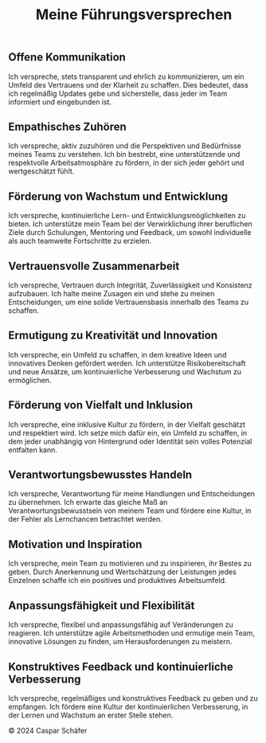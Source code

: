 </head>
<body>
    <header>
        <div class="container">
            <h1>Meine Führungsversprechen</h1>
        </div>
    </header>
    <div class="container main-content">
        <h2>Offene Kommunikation</h2>
        <p>Ich verspreche, stets transparent und ehrlich zu kommunizieren, um ein Umfeld des Vertrauens und der Klarheit zu schaffen. Dies bedeutet, dass ich regelmäßig Updates gebe und sicherstelle, dass jeder im Team informiert und eingebunden ist.</p>
        <h2>Empathisches Zuhören</h2>
        <p>Ich verspreche, aktiv zuzuhören und die Perspektiven und Bedürfnisse meines Teams zu verstehen. Ich bin bestrebt, eine unterstützende und respektvolle Arbeitsatmosphäre zu fördern, in der sich jeder gehört und wertgeschätzt fühlt.</p>
        <h2>Förderung von Wachstum und Entwicklung</h2>
        <p>Ich verspreche, kontinuierliche Lern- und Entwicklungsmöglichkeiten zu bieten. Ich unterstütze mein Team bei der Verwirklichung ihrer beruflichen Ziele durch Schulungen, Mentoring und Feedback, um sowohl individuelle als auch teamweite Fortschritte zu erzielen.</p>
        <h2>Vertrauensvolle Zusammenarbeit</h2>
        <p>Ich verspreche, Vertrauen durch Integrität, Zuverlässigkeit und Konsistenz aufzubauen. Ich halte meine Zusagen ein und stehe zu meinen Entscheidungen, um eine solide Vertrauensbasis innerhalb des Teams zu schaffen.</p>
        <h2>Ermutigung zu Kreativität und Innovation</h2>
        <p>Ich verspreche, ein Umfeld zu schaffen, in dem kreative Ideen und innovatives Denken gefördert werden. Ich unterstütze Risikobereitschaft und neue Ansätze, um kontinuierliche Verbesserung und Wachstum zu ermöglichen.</p>
        <h2>Förderung von Vielfalt und Inklusion</h2>
        <p>Ich verspreche, eine inklusive Kultur zu fördern, in der Vielfalt geschätzt und respektiert wird. Ich setze mich dafür ein, ein Umfeld zu schaffen, in dem jeder unabhängig von Hintergrund oder Identität sein volles Potenzial entfalten kann.</p>
        <h2>Verantwortungsbewusstes Handeln</h2>
        <p>Ich verspreche, Verantwortung für meine Handlungen und Entscheidungen zu übernehmen. Ich erwarte das gleiche Maß an Verantwortungsbewusstsein von meinem Team und fördere eine Kultur, in der Fehler als Lernchancen betrachtet werden.</p>
        <h2>Motivation und Inspiration</h2>
        <p>Ich verspreche, mein Team zu motivieren und zu inspirieren, ihr Bestes zu geben. Durch Anerkennung und Wertschätzung der Leistungen jedes Einzelnen schaffe ich ein positives und produktives Arbeitsumfeld.</p>
        <h2>Anpassungsfähigkeit und Flexibilität</h2>
        <p>Ich verspreche, flexibel und anpassungsfähig auf Veränderungen zu reagieren. Ich unterstütze agile Arbeitsmethoden und ermutige mein Team, innovative Lösungen zu finden, um Herausforderungen zu meistern.</p>
        <h2>Konstruktives Feedback und kontinuierliche Verbesserung</h2>
        <p>Ich verspreche, regelmäßiges und konstruktives Feedback zu geben und zu empfangen. Ich fördere eine Kultur der kontinuierlichen Verbesserung, in der Lernen und Wachstum an erster Stelle stehen.</p>
    </div>
    <footer>
        <p>&copy; 2024 Caspar Schäfer</p>
    </footer>
</body>
</html>
